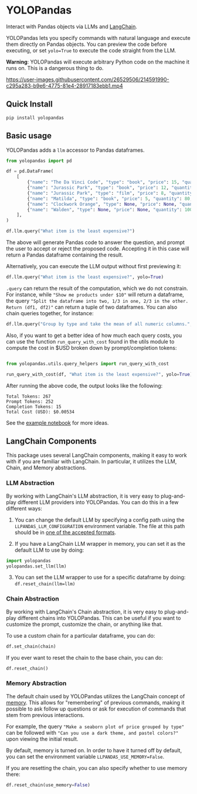 # YOLOPandas

Interact with Pandas objects via LLMs and [LangChain](https://github.com/hwchase17/langchain).

YOLOPandas lets you specify commands with natural language and execute them directly on Pandas objects.
You can preview the code before executing, or set `yolo=True` to execute the code straight from the LLM.

**Warning**: YOLOPandas will execute arbitrary Python code on the machine it runs on. This is a dangerous thing to do.

https://user-images.githubusercontent.com/26529506/214591990-c295a283-b9e6-4775-81e4-28917183ebb1.mp4

## Quick Install

`pip install yolopandas`

## Basic usage

YOLOPandas adds a `llm` accessor to Pandas dataframes.

```python
from yolopandas import pd

df = pd.DataFrame(
    [
        {"name": "The Da Vinci Code", "type": "book", "price": 15, "quantity": 300, "rating": 4},
        {"name": "Jurassic Park", "type": "book", "price": 12, "quantity": 400, "rating": 4.5},
        {"name": "Jurassic Park", "type": "film", "price": 8, "quantity": 6, "rating": 5},
        {"name": "Matilda", "type": "book", "price": 5, "quantity": 80, "rating": 4},
        {"name": "Clockwork Orange", "type": None, "price": None, "quantity": 20, "rating": 4},
        {"name": "Walden", "type": None, "price": None, "quantity": 100, "rating": 4.5},
    ],
)

df.llm.query("What item is the least expensive?")
```
The above will generate Pandas code to answer the question, and prompt the user to accept or reject the proposed code.
Accepting it in this case will return a Pandas dataframe containing the result.

Alternatively, you can execute the LLM output without first previewing it:
```python
df.llm.query("What item is the least expensive?", yolo=True)
```

`.query` can return the result of the computation, which we do not constrain. For instance, while `"Show me products under $10"` will return a dataframe, the query `"Split the dataframe into two, 1/3 in one, 2/3 in the other. Return (df1, df2)"` can return a tuple of two dataframes. You can also chain queries together, for instance:
```python
df.llm.query("Group by type and take the mean of all numeric columns.", yolo=True).llm.query("Make a bar plot of the result and use a log scale.", yolo=True)
```

Also, if you want to get a better idea of how much each query costs, you can use the function `run_query_with_cost` found in the utils module to compute the cost in $USD broken down by prompt/completion tokens:

```python

from yolopandas.utils.query_helpers import run_query_with_cost

run_query_with_cost(df, "What item is the least expensive?", yolo=True)
```
After running the above code, the output looks like the following:

```
Total Tokens: 267
Prompt Tokens: 252
Completion Tokens: 15
Total Cost (USD): $0.00534
```


See the [example notebook](docs/example_notebooks/example.ipynb) for more ideas.


## LangChain Components

This package uses several LangChain components, making it easy to work with if you are familiar with LangChain. In particular, it utilizes the LLM, Chain, and Memory abstractions.

### LLM Abstraction

By working with LangChain's LLM abstraction, it is very easy to plug-and-play different LLM providers into YOLOPandas. You can do this in a few different ways:

1. You can change the default LLM by specifying a config path using the `LLPANDAS_LLM_CONFIGURATION` environment variable. The file at this path should be in [one of the accepted formats](https://langchain.readthedocs.io/en/latest/modules/llms/examples/llm_serialization.html).

2. If you have a LangChain LLM wrapper in memory, you can set it as the default LLM to use by doing:

```python
import yolopandas
yolopandas.set_llm(llm)
```

3. You can set the LLM wrapper to use for a specific dataframe by doing: `df.reset_chain(llm=llm)`


### Chain Abstraction

By working with LangChain's Chain abstraction, it is very easy to plug-and-play different chains into YOLOPandas. This can be useful if you want to customize the prompt, customize the chain, or anything like that.

To use a custom chain for a particular dataframe, you can do:

```python
df.set_chain(chain)
```

If you ever want to reset the chain to the base chain, you can do:

```python
df.reset_chain()
```

### Memory Abstraction

The default chain used by YOLOPandas utilizes the LangChain concept of [memory](https://langchain.readthedocs.io/en/latest/modules/memory.html). This allows for "remembering" of previous commands, making it possible to ask follow up questions or ask for execution of commands that stem from previous interactions.

For example, the query `"Make a seaborn plot of price grouped by type"` can be followed with `"Can you use a dark theme, and pastel colors?"` upon viewing the initial result.

By default, memory is turned on. In order to have it turned off by default, you can set the environment variable `LLPANDAS_USE_MEMORY=False`.

If you are resetting the chain, you can also specify whether to use memory there:

```python
df.reset_chain(use_memory=False)
```


